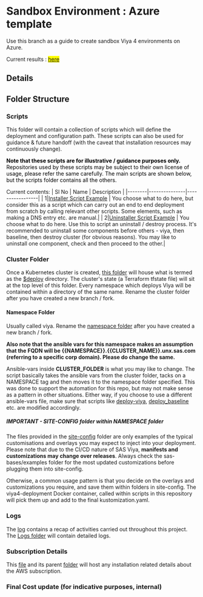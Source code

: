 # Sandbox Environment : Azure template

Use this branch as a guide to create sandbox Viya 4 environments on Azure.


Current results : <mark>[here](/LOG.md#tldr)</mark>

## Details


## Folder Structure


### Scripts
This folder will contain a collection of scripts which will define the deployment and configuration path. These scripts can also be used for guidance & future handoff (with the caveat that installation resources may  continuously change).


<mark>

**Note that these scripts are for illustrative / guidance purposes only.**  Repositories used by these scripts may be subject to their own license of usage, please refer the same carefully.   The main scripts are shown below, but the scripts folder contains all the others.

</mark>

Current contents:
| Sl No  | Name          | Description     |
|--------|---------------|-----------------|
| 1|[Installer Script Example](./scripts/script_orchestrator_install_steps.sh)  | You choose what to do here, but consider this as a script which can carry out an end to end deployment from scratch by calling relevant other scripts.  Some elements, such as making a DNS entry etc. are manual.|
| 2|[Uninstaller Script Example](./scripts/script_orchestrator_install_steps.sh)  | You choose what to do here.  Use this to script an uninstall / destroy process.  It's recommended to uninstall some components before others - viya, then baseline, then destroy cluster (for obvious reasons).  You may like to uninstall one component, check and then proceed to the other.|



### Cluster Folder

Once a Kubernetes cluster is created, [this folder](/cluster-folder/) will house what is termed as the [$deploy](/cluster-folder/) directory.  The cluster's state (a Terraform tfstate file) will sit at the top level of this folder. Every namespace which deploys Viya will be contained within a directory of the same name.  Rename the cluster folder after you have created a new branch / fork.

#### Namespace Folder
Usually called viya.  Rename the [namespace folder](/cluster-folder/namespace/) after you have created a new branch / fork.

**Also note that the ansible vars for this namespace makes an assumption that the FQDN will be {{NAMESPACE}}.{{CLUSTER_NAME}}.unx.sas.com (referring to a specific corp domain).  Please do change the same.**

Ansible-vars inside **CLUSTER_FOLDER** is what you may like to change.  The script basically takes the ansible vars from the cluster folder, tacks on a NAMESPACE tag and then moves it to the namespace folder specified.  This was done to support the automation for this repo, but may not make sense as a pattern in other situations.  Either way, if you choose to use a different ansible-vars file, make sure that scripts like [deploy-viya](./scripts/deploy_viya.sh), [deploy_baseline](./scripts/deploy_baseline.sh) etc. are modified accordingly.



##### IMPORTANT - SITE-CONFIG folder within NAMESPACE folder
The files provided in the [site-config](./cluster-folder/namespace/site-config/) folder are only examples of the typical customisations and overlays you may expect to inject into your deployment.  Please note that due to the CI/CD nature of SAS Viya, **manifests and customizations may change over releases**.  Always check the sas-bases/examples folder for the most updated customizations before plugging them into site-config.



Otherwise, a common usage pattern is that you decide on the overlays and customizations you require, and save them within folders in site-config.  The viya4-deployment Docker container, called within scripts in this repository will pick them up and add to the final kustomization.yaml.




### Logs
The [log](/LOG.md) contains a recap of activities carried out throughout this project.  The [Logs folder](/logs/) will contain detailed logs.


### Subscription Details
This [file](/subscription/DETAILS.md) and its parent [folder](/subscription/) will host any installation related details about the AWS subscription.



### Final Cost update (for indicative purposes, internal)

